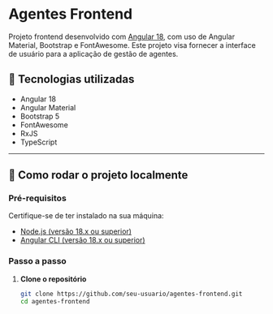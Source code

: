 # Agentes Frontend

Projeto frontend desenvolvido com [Angular 18](https://angular.io/), com uso de Angular Material, Bootstrap e FontAwesome. Este projeto visa fornecer a interface de usuário para a aplicação de gestão de agentes.

## 🧰 Tecnologias utilizadas

- Angular 18
- Angular Material
- Bootstrap 5
- FontAwesome
- RxJS
- TypeScript

---

## 🚀 Como rodar o projeto localmente

### Pré-requisitos

Certifique-se de ter instalado na sua máquina:

- [Node.js (versão 18.x ou superior)](https://nodejs.org/)
- [Angular CLI (versão 18.x ou superior)](https://angular.io/cli)

### Passo a passo

1. **Clone o repositório**
   ```bash
   git clone https://github.com/seu-usuario/agentes-frontend.git
   cd agentes-frontend


